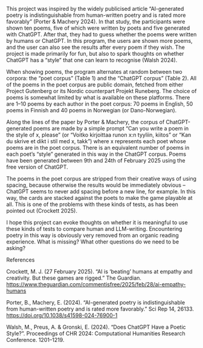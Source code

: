 This project was inspired by the widely publicised article “AI-generated poetry is indistinguishable from human-written poetry and is rated more favorably” (Porter & Machery 2024). In that study, the participants were shown ten poems, five of which were written by poets and five generated with ChatGPT. After that, they had to guess whether the poems were written by humans or ChatGPT. In this program, the users are shown more poems, and the user can also see the results after every poem if they wish. The project is made primarily for fun, but also to spark thoughts on whether ChatGPT has a “style” that one can learn to recognise (Walsh 2024).

When showing poems, the program alternates at random between two corpora: the “poet corpus” (Table 1) and the “ChatGPT corpus” (Table 2). All of the poems in the poet corpus are public domain, fetched from either Project Gutenberg or its Nordic counterpart Projekt Runeberg. The choice of poems is somewhat limited by what is available on these platforms. There are 1–10 poems by each author in the poet corpus: 70 poems in English, 50 poems in Finnish and 40 poems in Norwegian (or Dano-Norwegian).

Along the lines of the paper by Porter & Machery, the corpus of ChatGPT-generated poems are made by a simple prompt “Can you write a poem in the style of x, please” (or “Voitko kirjoittaa runon x:n tyyliin, kiitos” or “Kan du skrive et dikt i stil med x, takk”) where x represents each poet whose poems are in the poet corpus. There is an equivalent number of poems in each poet’s “style” generated in this way in the ChatGPT corpus. Poems have been generated between 9th and 24th of February 2025 using the free version of ChatGPT.

The poems in the poet corpus are stripped from their creative ways of using spacing, because otherwise the results would be immediately obvious – ChatGPT seems to never add spacing before a new line, for example. In this way, the cards are stacked against the poets to make the game playable at all. This is one of the problems with these kinds of tests, as has been pointed out (Crockett 2025).

I hope this project can evoke thoughts on whether it is meaningful to use these kinds of tests to compare human and LLM-writing. Encountering poetry in this way is obviously very removed from an organic reading experience. What is missing? What other questions do we need to be asking?

References

Crockett, M. J. (27 February 2025). “AI is ‘beating’ humans at empathy and creativity. But these games are rigged.” The Guardian. https://www.theguardian.com/commentisfree/2025/feb/28/ai-empathy-humans 

Porter, B., Machery, E. (2024). “AI-generated poetry is indistinguishable from human-written poetry and is rated more favorably.” Sci Rep 14, 26133. https://doi.org/10.1038/s41598-024-76900-1 

Walsh, M., Preus, A. & Gronski, E. (2024). “Does ChatGPT Have a Poetic Style?”. Proceedings of CHR 2024: Computational Humanities Research Conference. 1201–1219.
